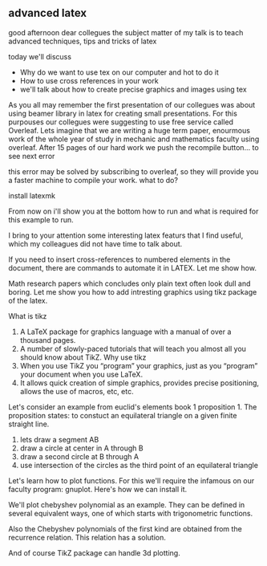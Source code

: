 ## advanced latex

good afternoon dear collegues the subject matter of my talk
is to teach advanced techniques, tips and tricks of latex

today we'll discuss
* Why do we want to use tex on our computer and hot to do it
* How to use cross references in your work
* we'll talk about how to create precise graphics and images using tex

As you all may remember the first presentation of our collegues
was about using beamer library in latex for creating small presentations.
For this purpouses our collegues were suggesting to use free
service called Overleaf.
Lets imagine that we are writing a huge term paper, enourmous
work of the whole year of study in mechanic and mathematics faculty using overleaf.
After 15 pages of our hard work we push the recompile button...
to see next error

this error may be solved by subscribing to overleaf, so they will
provide you a faster machine to compile your work.
what to do?

install latexmk

From now on i'll show you at the bottom how to run and what is required for this example to run.

I bring to your attention some interesting latex featurs that I find useful,
which my colleagues did not have time to talk about.

If you need to insert cross-references to numbered elements in the document, there are commands to automate it in LATEX. Let me show how.

Math research papers which concludes only plain text often
look dull and boring. Let me show you how to add intresting graphics
using tikz package of the latex.

What is tikz
1. A LaTeX package for graphics language
with a manual of over a thousand pages.
2. A number of slowly-paced tutorials that
will teach you almost all you should know about TikZ.
Why use tikz
1. When you use TikZ you “program” your graphics,
just as you “program” your document when you use LaTeX.
2. It allows quick creation of simple graphics,
provides precise positioning, allows the use of macros, etc, etc.


Let's consider an example from euclid's elements book 1 proposition 1. The proposition states: to constuct an equilateral triangle on a given finite straight line.

1. lets draw a segment AB
2. draw a circle at center in A through B
3. draw a second circle at B through A
4. use intersection of the circles as the third point of an equilateral triangle

Let's learn how to plot functions. For this we'll require the infamous on our faculty program: gnuplot. Here's how we can install it.

We'll plot chebyshev polynomial as an example. They can be defined in several equivalent ways, one of which starts with trigonometric functions.

Also the Chebyshev polynomials of the first kind are obtained from the recurrence relation.
This relation has a solution.

And of course TikZ package can handle 3d plotting.

